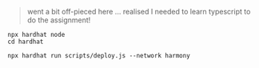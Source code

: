 > went a bit off-pieced here ... realised I needed to learn typescript to do the assignment! 

```
npx hardhat node
cd hardhat
```

```
npx hardhat run scripts/deploy.js --network harmony
```
